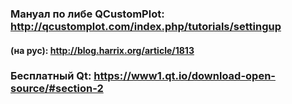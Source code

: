 ### Мануал по либе QCustomPlot: http://qcustomplot.com/index.php/tutorials/settingup
####                 (на рус): http://blog.harrix.org/article/1813
### Бесплатный Qt: https://www1.qt.io/download-open-source/#section-2

